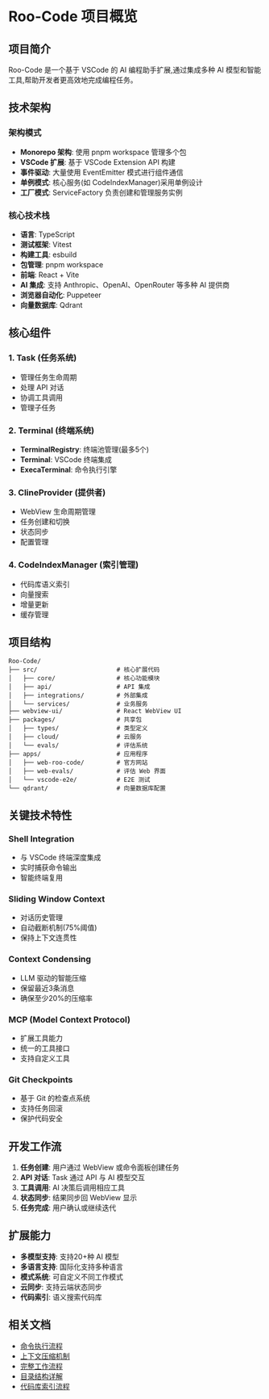 # Roo-Code 项目概览

## 项目简介

Roo-Code 是一个基于 VSCode 的 AI 编程助手扩展,通过集成多种 AI 模型和智能工具,帮助开发者更高效地完成编程任务。

## 技术架构

### 架构模式

- **Monorepo 架构**: 使用 pnpm workspace 管理多个包
- **VSCode 扩展**: 基于 VSCode Extension API 构建
- **事件驱动**: 大量使用 EventEmitter 模式进行组件通信
- **单例模式**: 核心服务(如 CodeIndexManager)采用单例设计
- **工厂模式**: ServiceFactory 负责创建和管理服务实例

### 核心技术栈

- **语言**: TypeScript
- **测试框架**: Vitest
- **构建工具**: esbuild
- **包管理**: pnpm workspace
- **前端**: React + Vite
- **AI 集成**: 支持 Anthropic、OpenAI、OpenRouter 等多种 AI 提供商
- **浏览器自动化**: Puppeteer
- **向量数据库**: Qdrant

## 核心组件

### 1. Task (任务系统)

- 管理任务生命周期
- 处理 API 对话
- 协调工具调用
- 管理子任务

### 2. Terminal (终端系统)

- **TerminalRegistry**: 终端池管理(最多5个)
- **Terminal**: VSCode 终端集成
- **ExecaTerminal**: 命令执行引擎

### 3. ClineProvider (提供者)

- WebView 生命周期管理
- 任务创建和切换
- 状态同步
- 配置管理

### 4. CodeIndexManager (索引管理)

- 代码库语义索引
- 向量搜索
- 增量更新
- 缓存管理

## 项目结构

```
Roo-Code/
├── src/                      # 核心扩展代码
│   ├── core/                 # 核心功能模块
│   ├── api/                  # API 集成
│   ├── integrations/         # 外部集成
│   └── services/             # 业务服务
├── webview-ui/               # React WebView UI
├── packages/                 # 共享包
│   ├── types/                # 类型定义
│   ├── cloud/                # 云服务
│   └── evals/                # 评估系统
├── apps/                     # 应用程序
│   ├── web-roo-code/         # 官方网站
│   ├── web-evals/            # 评估 Web 界面
│   └── vscode-e2e/           # E2E 测试
└── qdrant/                   # 向量数据库配置
```

## 关键技术特性

### Shell Integration

- 与 VSCode 终端深度集成
- 实时捕获命令输出
- 智能终端复用

### Sliding Window Context

- 对话历史管理
- 自动截断机制(75%阈值)
- 保持上下文连贯性

### Context Condensing

- LLM 驱动的智能压缩
- 保留最近3条消息
- 确保至少20%的压缩率

### MCP (Model Context Protocol)

- 扩展工具能力
- 统一的工具接口
- 支持自定义工具

### Git Checkpoints

- 基于 Git 的检查点系统
- 支持任务回滚
- 保护代码安全

## 开发工作流

1. **任务创建**: 用户通过 WebView 或命令面板创建任务
2. **API 对话**: Task 通过 API 与 AI 模型交互
3. **工具调用**: AI 决策后调用相应工具
4. **状态同步**: 结果同步回 WebView 显示
5. **任务完成**: 用户确认或继续迭代

## 扩展能力

- **多模型支持**: 支持20+种 AI 模型
- **多语言支持**: 国际化支持多种语言
- **模式系统**: 可自定义不同工作模式
- **云同步**: 支持云端状态同步
- **代码索引**: 语义搜索代码库

## 相关文档

- [命令执行流程](./02-command-execution-flow.md)
- [上下文压缩机制](./03-context-compression.md)
- [完整工作流程](./04-complete-workflow.md)
- [目录结构详解](./05-directory-structure.md)
- [代码库索引流程](./06-codebase-indexing.md)
